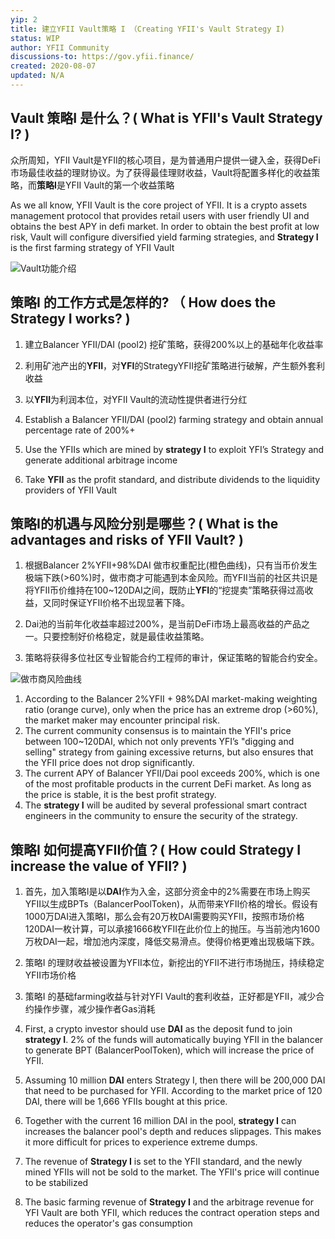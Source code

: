 ```yaml
---
yip: 2
title: 建立YFII Vault策略 I （Creating YFII's Vault Strategy I)
status: WIP
author: YFII Community
discussions-to: https://gov.yfii.finance/
created: 2020-08-07
updated: N/A
---
```


## Vault 策略I 是什么？( What is YFII's Vault Strategy I? )

众所周知，YFII Vault是YFII的核心项目，是为普通用户提供一键入金，获得DeFi市场最佳收益的理财协议。为了获得最佳理财收益，Vault将配置多样化的收益策略，而**策略I**是YFII Vault的第一个收益策略

As we all know, YFII Vault is the core project of YFII. It is a crypto assets management protocol that provides retail users with user friendly UI and obtains the best APY in defi market. In order to obtain the best profit at low risk, Vault will configure diversified yield farming strategies, and **Strategy I** is the first farming strategy of YFII Vault

![Vault功能介绍](https://yfii.s3-ap-northeast-1.amazonaws.com/vault3.png)


## 策略I 的工作方式是怎样的? （ How does the Strategy I works? )

1. 建立Balancer YFII/DAI (pool2) 挖矿策略，获得200%以上的基础年化收益率
2. 利用矿池产出的**YFII**，对**YFI**的StrategyYFII挖矿策略进行破解，产生额外套利收益
3. 以**YFII**为利润本位，对YFII Vault的流动性提供者进行分红

1. Establish a Balancer YFII/DAI (pool2) farming strategy and obtain annual percentage rate of 200%+
2. Use the YFIIs which are mined by **strategy I** to exploit YFI’s Strategy and generate additional arbitrage income
3. Take **YFII** as the profit standard, and distribute dividends to the liquidity providers of YFII Vault



## 策略I的机遇与风险分别是哪些？( What is the advantages and risks of YFII Vault? )

1. 根据Balancer 2%YFII+98%DAI 做市权重配比(橙色曲线)，只有当币价发生极端下跌(>60%)时，做市商才可能遇到本金风险。而YFII当前的社区共识是将YFII币价维持在100~120DAI之间，既防止**YFI**的“挖提卖”策略获得过高收益，又同时保证YFII价格不出现显著下降。

2. Dai池的当前年化收益率超过200%，是当前DeFi市场上最高收益的产品之一。只要控制好价格稳定，就是最佳收益策略。
3. 策略将获得多位社区专业智能合约工程师的审计，保证策略的智能合约安全。

![做市商风险曲线](https://yfii.s3-ap-northeast-1.amazonaws.com/bal98.jpeg)

1. According to the Balancer 2%YFII + 98%DAI market-making weighting ratio (orange curve), only when the price has an extreme drop (>60%), the market maker may encounter principal risk.
2. The current community consensus is to maintain the YFII's price between 100~120DAI, which not only prevents YFI’s "digging and selling" strategy from gaining excessive returns, but also ensures that the YFII price does not drop significantly.
3. The current APY of Balancer YFII/Dai pool exceeds 200%, which is one of the most profitable products in the current DeFi market. As long as the price is stable, it is the best profit strategy.
4. The **strategy I** will be audited by several professional smart contract engineers in the community to ensure the security of the strategy.


## 策略I 如何提高YFII价值？( How could Strategy I increase the value of YFII? )
1. 首先，加入策略I是以**DAI**作为入金，这部分资金中的2%需要在市场上购买YFII以生成BPTs（BalancerPoolToken)，从而带来YFII价格的增长。假设有1000万DAI进入策略I，那么会有20万枚DAI需要购买YFII，按照市场价格120DAI一枚计算，可以承接1666枚YFII在此价位上的抛压。与当前池内1600万枚DAI一起，增加池内深度，降低交易滑点。使得价格更难出现极端下跌。
2. 策略I 的理财收益被设置为YFII本位，新挖出的YFII不进行市场抛压，持续稳定YFII市场价格
3. 策略I 的基础farming收益与针对YFI Vault的套利收益，正好都是YFII，减少合约操作步骤，减少操作者Gas消耗

1. First, a crypto investor should use **DAI** as the deposit fund to join **strategy I**. 2% of the funds will automatically buying YFII in the balancer to generate BPT (BalancerPoolToken), which will increase the price of YFII.
2. Assuming 10 million **DAI** enters Strategy I, then there will be 200,000 DAI that need to be purchased for YFII. According to the market price of 120 DAI, there will be 1,666 YFIIs bought at this price.
3. Together with the current 16 million DAI in the pool, **strategy I** can increases the balancer pool's depth and reduces slippages. This makes it more difficult for prices to experience extreme dumps.
4. The revenue of **Strategy I** is set to the YFII standard, and the newly mined YFIIs will not be sold to the market. The YFII's price will continue to be stabilized
5. The basic farming revenue of **Strategy I** and the arbitrage revenue for YFI Vault are both YFII, which reduces the contract operation steps and reduces the operator's gas consumption
